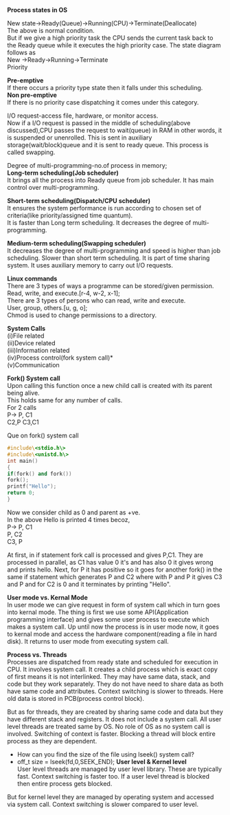 
**Process states in OS**
 
New state-\>Ready(Queue)-\>Running(CPU)-\>Terminate(Deallocate)  
The above is normal condition.  
But if we give a high priority task the CPU sends the current task back to the Ready queue while it executes the high priority case. The state diagram follows as  
New -\>Ready-\>Running-\>Terminate  
Priority
 
**Pre-emptive**  
If there occurs a priority type state then it falls under this scheduling.  
**Non pre-emptive**  
If there is no priority case dispatching it comes under this category.
 
I/O request-access file, hardware, or monitor access.  
Now if a I/O request is passed in the middle of scheduling(above discussed),CPU passes the request to wait(queue) in RAM in other words, it is suspended or unenrolled. This is sent in auxiliary storage(wait/block)queue and it is sent to ready queue. This process is called swapping.
   

Degree of multi-programming-no.of process in memory;  
**Long-term scheduling(Job scheduler)**  
It brings all the process into Ready queue from job scheduler. It has main control over multi-programming.
 
**Short-term scheduling(Dispatch/CPU scheduler)**  
It ensures the system performance is run according to chosen set of criteria(like priority/assigned time quantum).  
It is faster than Long term scheduling. It decreases the degree of multi-programming.
 
**Medium-term scheduling(Swapping scheduler)**  
It decreases the degree of multi-programming and speed is higher than job scheduling. Slower than short term scheduling. It is part of time sharing system. It uses auxiliary memory to carry out I/O requests.
 
**Linux commands**  
There are 3 types of ways a programme can be stored/given permission.  
Read, write, and execute.[r-4, w-2, x-1];  
There are 3 types of persons who can read, write and execute.  
User, group, others.[u, g, o];  
Chmod is used to change permissions to a directory.
   

**System Calls**  
(i)File related  
(ii)Device related  
(iii)Information related  
(iv)Process control(fork system call)*  
(v)Communication
 
**Fork() System call**  
Upon calling this function once a new child call is created with its parent being alive.  
This holds same for any number of calls.  
For 2 calls  
P-\> P, C1  
C2,P C3,C1
 
Que on fork() system call  
```cpp
#include\<stdio.h\>  
#include\<unistd.h\>  
int main()  
{  
if(fork() and fork())  
fork();  
printf("Hello");  
return 0;  
}
```
Now we consider child as 0 and parent as +ve.  
In the above Hello is printed 4 times becoz,  
P-\> P, C1  
P, C2  
C3, P
 
At first, in if statement fork call is processed and gives P,C1. They are processed in parallel, as C1 has value 0 it's and has also 0 it gives wrong and prints hello. Next, for P it has positive so it goes for another fork() in the same if statement which generates P and C2 where with P and P it gives C3 and P and for C2 is 0 and it terminates by printing "Hello".
   

**User mode vs. Kernal Mode**  
In user mode we can give request in form of system call which in turn goes into kernal mode. The thing is first we use some API(Application programming interface) and gives some user process to execute which makes a system call. Up until now the process is in user mode now, it goes to kernal mode and access the hardware component(reading a file in hard disk). It returns to user mode from executing system call.
 
**Process vs. Threads**  
Processes are dispatched from ready state and scheduled for execution in CPU. It involves system call. It creates a child process which is exact copy of first means it is not interlinked. They may have same data, stack, and code but they work separately. They do not have need to share data as both have same code and attributes. Context switching is slower to threads. Here old data is stored in PCB(process control block).
 
But as for threads, they are created by sharing same code and data but they have different stack and registers. It does not include a system call. All user level threads are treated same by OS. No role of OS as no system call is involved. Switching of context is faster. Blocking a thread will block entire process as they are dependent.  
 - How can you find the size of the file using lseek() system call?
- off_t size = lseek(fd,0,SEEK_END); 
**User level & Kernel level**  
User level threads are managed by user level library. These are typically fast. Context switching is faster too. If a user level thread is blocked then entire process gets blocked.
 
But for kernel level they are managed by operating system and accessed via system call. Context switching is slower compared to user level.